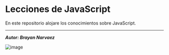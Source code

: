 # Lecciones de JavaScript

En este repositorio alojare los conocimientos sobre JavaScript.

---
***Autor: Brayan Narvaez***



![image](https://github.com/user-attachments/assets/961afcdb-62ac-4b8e-8a30-a6428239b1c5)
